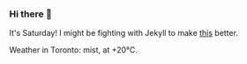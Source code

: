 ### Hi there :wave:

It's Saturday! I might be fighting with Jekyll to make [this](https://swissclubto.github.io) better.

Weather in Toronto: mist, at +20°C.
